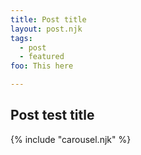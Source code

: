 ```yaml
---
title: Post title
layout: post.njk
tags:
  - post
  - featured
foo: This here

---
```


## Post test title

{% include "carousel.njk" %}

